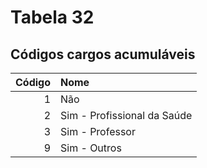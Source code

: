# Tabela 32
## Códigos cargos acumuláveis

 | Código | Nome                        |
 | -----: | :-------------------------- |
 | 1      | Não                         |
 | 2      | Sim - Profissional da Saúde |
 | 3      | Sim - Professor             |
 | 9      | Sim - Outros                |
